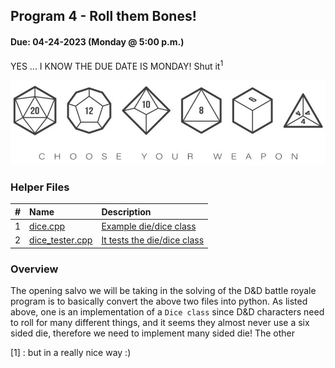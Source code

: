 ## Program 4 - Roll them Bones!

#### Due: 04-24-2023 (Monday @ 5:00 p.m.)

YES ... I KNOW THE DUE DATE IS MONDAY! Shut it<sup>1</sup>

![](../graphics/polyhedral_dice.jpg)

### Helper Files

|  #  | Name                               | Description                                    |
| :-: | :--------------------------------- | :--------------------------------------------- |
|  1  | [dice.cpp](dice.hpp)               | [Example die/dice class](dice.hpp)             |
|  2  | [dice_tester.cpp](dice_tester.hpp) | [It tests the die/dice class](dice_tester.hpp) |

### Overview

The opening salvo we will be taking in the solving of the D&D battle royale program is to basically convert the above two files into python. As listed above, one is an implementation of a `Dice class` since D&D characters need to roll for many different things, and it seems they almost never use a six sided die, therefore we need to implement many sided die! The other

[1] : but in a really nice way :)

